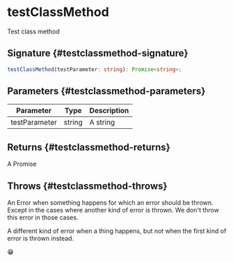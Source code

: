 # testClassMethod

Test class method

## Signature {#testclassmethod-signature}

```typescript
testClassMethod(testParameter: string): Promise<string>;
```

## Parameters {#testclassmethod-parameters}

|  Parameter | Type | Description |
|  --- | --- | --- |
|  testParameter | string | A string |

## Returns {#testclassmethod-returns}

A Promise

## Throws {#testclassmethod-throws}

An Error when something happens for which an error should be thrown. Except in the cases where another kind of error is thrown. We don't throw this error in those cases.

A different kind of error when a thing happens, but not when the first kind of error is thrown instead.

😁